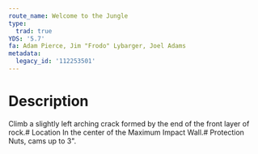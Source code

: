 ```yaml
---
route_name: Welcome to the Jungle
type:
  trad: true
YDS: '5.7'
fa: Adam Pierce, Jim "Frodo" Lybarger, Joel Adams
metadata:
  legacy_id: '112253501'
---
```

# Description
Climb a slightly left arching crack formed by the end of the front layer of rock.# Location
In the center of the Maximum Impact Wall.# Protection
Nuts, cams up to 3".